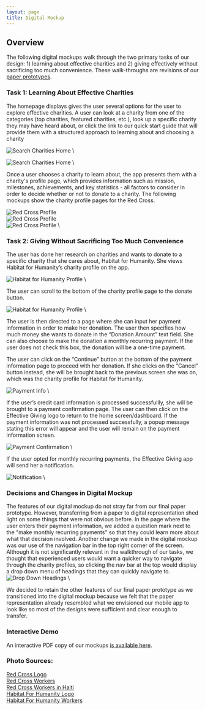 ```yaml
---
layout: page
title: Digital Mockup
---
```

## Overview
The following digital mockups walk through the two primary tasks of our design: 1) learning
about effective charities and 2) giving effectively without sacrificing too much convenience.
These walk-throughs are revisions of our [paper prototypes](paperprototype.html).

### Task 1: Learning About Effective Charities

The homepage displays gives the user several options for the user to explore effective charities.
A user can look at a charity from one of the categories (top charities, featured
charities, etc.), look up a specific charity they may have heard about, or click the link to
our quick start guide that will provide them with a structured approach to learning about
and choosing a charity

![Search Charities Home](img/search-char-top.png) \

![Search Charities Home](img/search-char-bottom.png) \

Once a user chooses a charity to learn about, the app presents them with a charity's profile page,
which provides information such as mission, milestones, achievements, and key statistics - all
factors to consider in order to decide whether or not to donate to a charity. The following
mockups show the charity profile pages for the Red Cross.

![Red Cross Profile](img/red-cross-top-prof.png) \
![Red Cross Profile](img/red-cross-middle-prof.png) \
![Red Cross Profile](img/red-cross-bott-profile.png) \


### Task 2: Giving Without Sacrificing Too Much Convenience


The user has done her research on charities and wants to donate to a specific charity that she cares about, Habitat for Humanity.
She views Habitat for Humanity’s charity profile on the app.

![Habitat for Humanity Profile](img/hbt-hum-top-profile.png) \

The user can scroll to the bottom of the charity profile page to the donate button.

![Habitat for Humanity Profile](img/hbt-hum-bott-profile.png) \

The user is then directed to a page where she can input her payment information in order to make her donation. The user then specifies how much money she wants to donate in the “Donation Amount” text field. She can also choose to make the donation a monthly recurring payment. If the user does not check this box, the donation will be a one-time payment.

The user can click on the “Continue” button at the bottom of the payment information page to proceed with her donation. If she clicks on the “Cancel” button instead, she will be brought back to the previous screen she was on, which was the charity profile for Habitat for Humanity.

![Payment Info](img/payment-info.png) \

If the user’s credit card information is processed successfullly, she will be brought to a payment confirmation page. The user can then click on the Effective Giving logo to return to the home screen/dashboard. If the payment information was not processed successfully, a popup message stating this error will appear and the user will remain on the payment information screen.

![Payment Confirmation](img/payment-confirmation.png) \

If the user opted for monthly recurring payments, the Effective Giving app will send her a notification.

![Notification](img/iphone-notification.png) \

### Decisions and Changes in Digital Mockup
The features of our digital mockup do not stray far from our final paper prototype. However, transferring from a paper to digital representation shed light on some things that were not obvious before. In the page where the user enters their payment information, we added a question mark next to the "make monthly recurring payments" so that they could learn more about what that decision involved. Another change we made in the digital mockup was our use of the navigation bar in the top right corner of the screen. Although it is not significantly relevant in the walkthrough of our tasks, we thought that experienced users would want a quicker way to navigate through the charity profiles, so clicking the nav bar at the top would display a drop down menu of headings that they can quickly navigate to.
![Drop Down Headings](img/Habitatnavbar.png) \

We decided to retain the other features of our final paper prototype as we transitioned into the digital mockup because we felt that the paper representation already resembled what we envisioned our mobile app to look like so most of the designs were sufficient and clear enough to transfer.

### Interactive Demo

An interactive PDF copy of our mockups [is available here](hci2018effectivegiving-2.pdf).

### Photo Sources:

[Red Cross Logo](http://logo-sign.com/tag/red-cross-logo/)  
[Red Cross Workers](https://midsouthredcross.wordpress.com/2013/02/13/mid-south-red-cross-participates-in-sea-of-blue-to-honor-fallen-police-officer-martoiya-lang/)  
[Red Cross Workers in Haiti](https://www.telesurtv.net/english/news/US-Red-Cross-Spent-25-Of-Haiti-Donations-on-Itself-Report-20160618-0018.html)  
[Habitat For Humanity Logo](https://en.wikipedia.org/wiki/Habitat_for_Humanity)  
[Habitat For Humanity Workers](https://www.lifewithgracebook.com/habitat-for-humanity-house-building.html)  

